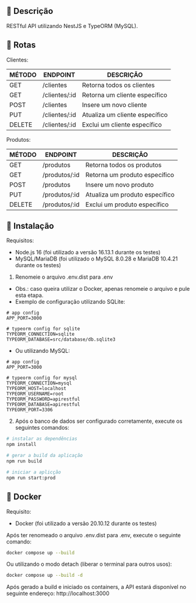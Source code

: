 ## :book: Descrição

RESTful API utilizando NestJS e TypeORM (MySQL).

## :open_file_folder: Rotas

Clientes:

| MÉTODO | ENDPOINT| DESCRIÇÃO|
|-|-|-|
| GET| /clientes| Retorna todos os clientes|
| GET| /clientes/:id| Retorna um cliente específico|
|POST|/clientes|Insere um novo cliente|
|PUT|/clientes/:id|Atualiza um cliente específico|
|DELETE|/clientes/:id|Exclui um cliente específico

Produtos:

| MÉTODO | ENDPOINT| DESCRIÇÃO|
|-|-|-|
| GET| /produtos| Retorna todos os produtos|
| GET| /produtos/:id| Retorna um produto específico|
|POST|/produtos|Insere um novo produto|
|PUT|/produtos/:id|Atualiza um produto específico|
|DELETE|/produtos/:id|Exclui um produto específico

## :rocket: Instalação 

Requisitos:
- Node.js 16 (foi utilizado a versão 16.13.1 durante os testes)
- MySQL/MariaDB (foi utilizado o MySQL 8.0.28 e MariaDB 10.4.21 durante os testes)

1. Renomeie o arquivo .env.dist para .env
- Obs.: caso queira utilizar o Docker, apenas renomeie o arquivo e pule esta etapa.
- Exemplo de configuração utilizando SQLite:

```
# app config
APP_PORT=3000

# typeorm config for sqlite
TYPEORM_CONNECTION=sqlite
TYPEORM_DATABASE=src/database/db.sqlite3
```

- Ou utilizando MySQL:
```
# app config
APP_PORT=3000

# typeorm config for mysql
TYPEORM_CONNECTION=mysql
TYPEORM_HOST=localhost
TYPEORM_USERNAME=root
TYPEORM_PASSWORD=apirestful
TYPEORM_DATABASE=apirestful
TYPEORM_PORT=3306
```

2. Após o banco de dados ser configurado corretamente, execute os seguintes comandos:

```bash
# instalar as dependências
npm install

# gerar a build da aplicação
npm run build

# iniciar a aplicção
npm run start:prod
```

## :whale: Docker

Requisito:
- Docker (foi utilizado a versão 20.10.12 durante os testes)

Após ter renomeado o arquivo .env.dist para .env, execute o seguinte comando:

```bash
docker compose up --build
```

Ou utilizando o modo detach (liberar o terminal para outros usos):


```bash
docker compose up --build -d
```

Após gerado a build e iniciado os containers, a API estará disponível no seguinte endereço: http://localhost:3000
